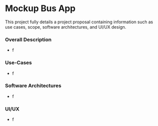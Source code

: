 # Mockup Bus App

This project fully details a project proposal containing information such as use cases, scope, software architectures, and UI/UX design.

### Overall Description
- f

### Use-Cases
- f

### Software Architectures
- f

### UI/UX
- f
